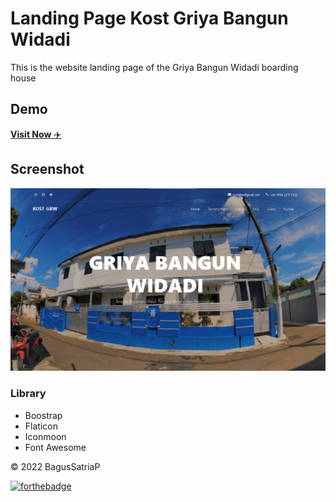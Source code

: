 # Landing Page Kost Griya Bangun Widadi
This is the website landing page of the Griya Bangun Widadi boarding house

## Demo
<a href="https://bagussp99.github.io/kostgbw/" target="_blank">**Visit Now** ✈️</a>

## Screenshot
![website screenshot](./Screenshot%202022-11-17.png)

### Library

- Boostrap
- Flaticon
- Iconmoon
- Font Awesome

© 2022 BagusSatriaP

[![forthebadge](https://forthebadge.com/images/badges/built-with-love.svg)](https://bagussp.my.id)

